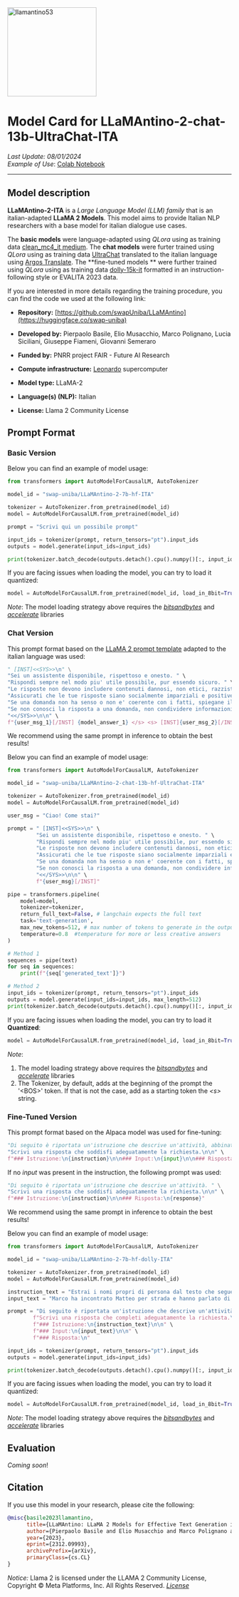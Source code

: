 <img src="https://i.ibb.co/6mHSRm3/llamantino53.jpg" alt="llamantino53" border="0" width="200px">

# Model Card for LLaMAntino-2-chat-13b-UltraChat-ITA
*Last Update: 08/01/2024*<br>
*Example of Use*: [Colab Notebook](https://colab.research.google.com/drive/1xUite70ANLQp8NwQE93jlI3epj_cpua7?usp=sharing)
<hr>

## Model description

<!-- Provide a quick summary of what the model is/does. -->

**LLaMAntino-2-ITA** is a *Large Language Model (LLM) family* that is an italian-adapted **LLaMA 2 Models**. 
This model aims to provide Italian NLP researchers with a base model for italian dialogue use cases.

The **basic models** were language-adapted using *QLora* using as training data [clean_mc4_it medium](https://huggingface.co/datasets/gsarti/clean_mc4_it/viewer/medium). 
The **chat models** were furter trained using *QLora* using as training data [UltraChat](https://github.com/thunlp/ultrachat) translated to the italian language using [Argos Translate](https://pypi.org/project/argostranslate/1.9.1/). 
The **fine-tuned models ** were further trained using *QLora* using as training data [dolly-15k-it](https://huggingface.co/datasets/basilepp19/dolly-15k-it) formatted in an instruction-following style or EVALITA 2023 data.

If you are interested in more details regarding the training procedure, you can find the code we used at the following link:
- **Repository:** [https://github.com/swapUniba/LLaMAntino](https://huggingface.co/swap-uniba)

- **Developed by:** Pierpaolo Basile, Elio Musacchio, Marco Polignano, Lucia Siciliani, Giuseppe Fiameni, Giovanni Semeraro
- **Funded by:** PNRR project FAIR - Future AI Research
- **Compute infrastructure:** [Leonardo](https://www.hpc.cineca.it/systems/hardware/leonardo/) supercomputer
- **Model type:** LLaMA-2
- **Language(s) (NLP):** Italian
- **License:** Llama 2 Community License 


## Prompt Format

### Basic Version
Below you can find an example of model usage:

```python
from transformers import AutoModelForCausalLM, AutoTokenizer

model_id = "swap-uniba/LLaMAntino-2-7b-hf-ITA"

tokenizer = AutoTokenizer.from_pretrained(model_id)
model = AutoModelForCausalLM.from_pretrained(model_id)

prompt = "Scrivi qui un possibile prompt"

input_ids = tokenizer(prompt, return_tensors="pt").input_ids
outputs = model.generate(input_ids=input_ids)

print(tokenizer.batch_decode(outputs.detach().cpu().numpy()[:, input_ids.shape[1]:], skip_special_tokens=True)[0])
```

If you are facing issues when loading the model, you can try to load it quantized:

```python
model = AutoModelForCausalLM.from_pretrained(model_id, load_in_8bit=True)
```

*Note*: The model loading strategy above requires the [*bitsandbytes*](https://pypi.org/project/bitsandbytes/) and [*accelerate*](https://pypi.org/project/accelerate/) libraries


### Chat Version
This prompt format based on the [LLaMA 2 prompt template](https://gpus.llm-utils.org/llama-2-prompt-template/) adapted to the italian language was used:

```python
" [INST]<<SYS>>\n" \
"Sei un assistente disponibile, rispettoso e onesto. " \
"Rispondi sempre nel modo piu' utile possibile, pur essendo sicuro. " \
"Le risposte non devono includere contenuti dannosi, non etici, razzisti, sessisti, tossici, pericolosi o illegali. " \
"Assicurati che le tue risposte siano socialmente imparziali e positive. " \
"Se una domanda non ha senso o non e' coerente con i fatti, spiegane il motivo invece di rispondere in modo non corretto. " \
"Se non conosci la risposta a una domanda, non condividere informazioni false.\n" \
"<</SYS>>\n\n" \
f"{user_msg_1}[/INST] {model_answer_1} </s> <s> [INST]{user_msg_2}[/INST] {model_answer_2} </s> ... <s> [INST]{user_msg_N}[/INST] {model_answer_N} </s>"
```

We recommend using the same prompt in inference to obtain the best results!

Below you can find an example of model usage:

```python
from transformers import AutoModelForCausalLM, AutoTokenizer

model_id = "swap-uniba/LLaMAntino-2-chat-13b-hf-UltraChat-ITA"

tokenizer = AutoTokenizer.from_pretrained(model_id)
model = AutoModelForCausalLM.from_pretrained(model_id)

user_msg = "Ciao! Come stai?"

prompt = " [INST]<<SYS>>\n" \
         "Sei un assistente disponibile, rispettoso e onesto. " \
         "Rispondi sempre nel modo piu' utile possibile, pur essendo sicuro. " \
         "Le risposte non devono includere contenuti dannosi, non etici, razzisti, sessisti, tossici, pericolosi o illegali. " \
         "Assicurati che le tue risposte siano socialmente imparziali e positive. " \
         "Se una domanda non ha senso o non e' coerente con i fatti, spiegane il motivo invece di rispondere in modo non corretto. " \
         "Se non conosci la risposta a una domanda, non condividere informazioni false.\n" \
         "<</SYS>>\n\n" \
         f"{user_msg}[/INST]"

pipe = transformers.pipeline(
    model=model,
    tokenizer=tokenizer,
    return_full_text=False, # langchain expects the full text
    task='text-generation',
    max_new_tokens=512, # max number of tokens to generate in the output
    temperature=0.8  #temperature for more or less creative answers
)

# Method 1
sequences = pipe(text)
for seq in sequences:
    print(f"{seq['generated_text']}")

# Method 2
input_ids = tokenizer(prompt, return_tensors="pt").input_ids
outputs = model.generate(input_ids=input_ids, max_length=512)
print(tokenizer.batch_decode(outputs.detach().cpu().numpy()[:, input_ids.shape[1]:], skip_special_tokens=True)[0])
```

If you are facing issues when loading the model, you can try to load it **Quantized**:

```python
model = AutoModelForCausalLM.from_pretrained(model_id, load_in_8bit=True)
```

*Note*:
1) The model loading strategy above requires the [*bitsandbytes*](https://pypi.org/project/bitsandbytes/) and [*accelerate*](https://pypi.org/project/accelerate/) libraries
2) The Tokenizer, by default, adds at the beginning of the prompt the '\<BOS\>' token. If that is not the case, add as a starting token the *\<s\>* string.


### Fine-Tuned Version 
This prompt format based on the Alpaca model was used for fine-tuning:

```python
"Di seguito è riportata un'istruzione che descrive un'attività, abbinata ad un input che fornisce ulteriore informazione. " \
"Scrivi una risposta che soddisfi adeguatamente la richiesta.\n\n" \
f"### Istruzione:\n{instruction}\n\n### Input:\n{input}\n\n### Risposta:\n{response}"
```

If no *input* was present in the instruction, the following prompt was used:

```python
"Di seguito è riportata un'istruzione che descrive un'attività. " \
"Scrivi una risposta che soddisfi adeguatamente la richiesta.\n\n" \
f"### Istruzione:\n{instruction}\n\n### Risposta:\n{response}"
```

We recommend using the same prompt in inference to obtain the best results!

Below you can find an example of model usage:

```python
from transformers import AutoModelForCausalLM, AutoTokenizer

model_id = "swap-uniba/LLaMAntino-2-7b-hf-dolly-ITA"

tokenizer = AutoTokenizer.from_pretrained(model_id)
model = AutoModelForCausalLM.from_pretrained(model_id)

instruction_text = "Estrai i nomi propri di persona dal testo che segue"
input_text = "Marco ha incontrato Matteo per strada e hanno parlato di Mirco"

prompt = "Di seguito è riportata un'istruzione che descrive un'attività, accompagnata da un input che aggiunge ulteriore informazione. " \
        f"Scrivi una risposta che completi adeguatamente la richiesta.\n\n" \
        f"### Istruzione:\n{instruction_text}\n\n" \
        f"### Input:\n{input_text}\n\n" \
        f"### Risposta:\n"

input_ids = tokenizer(prompt, return_tensors="pt").input_ids
outputs = model.generate(input_ids=input_ids)

print(tokenizer.batch_decode(outputs.detach().cpu().numpy()[:, input_ids.shape[1]:], skip_special_tokens=True)[0])
```

If you are facing issues when loading the model, you can try to load it quantized:

```python
model = AutoModelForCausalLM.from_pretrained(model_id, load_in_8bit=True)
```

*Note*: The model loading strategy above requires the [*bitsandbytes*](https://pypi.org/project/bitsandbytes/) and [*accelerate*](https://pypi.org/project/accelerate/) libraries


   
## Evaluation

<!-- This section describes the evaluation protocols and provides the results. -->

*Coming soon*!

## Citation

<!-- If there is a paper or blog post introducing the model, the APA and Bibtex information for that should go in this section. -->

If you use this model in your research, please cite the following:

```bibtex
@misc{basile2023llamantino,
      title={LLaMAntino: LLaMA 2 Models for Effective Text Generation in Italian Language}, 
      author={Pierpaolo Basile and Elio Musacchio and Marco Polignano and Lucia Siciliani and Giuseppe Fiameni and Giovanni Semeraro},
      year={2023},
      eprint={2312.09993},
      archivePrefix={arXiv},
      primaryClass={cs.CL}
}
```

*Notice:* Llama 2 is licensed under the LLAMA 2 Community License, Copyright © Meta Platforms, Inc. All Rights Reserved. [*License*](https://ai.meta.com/llama/license/)
